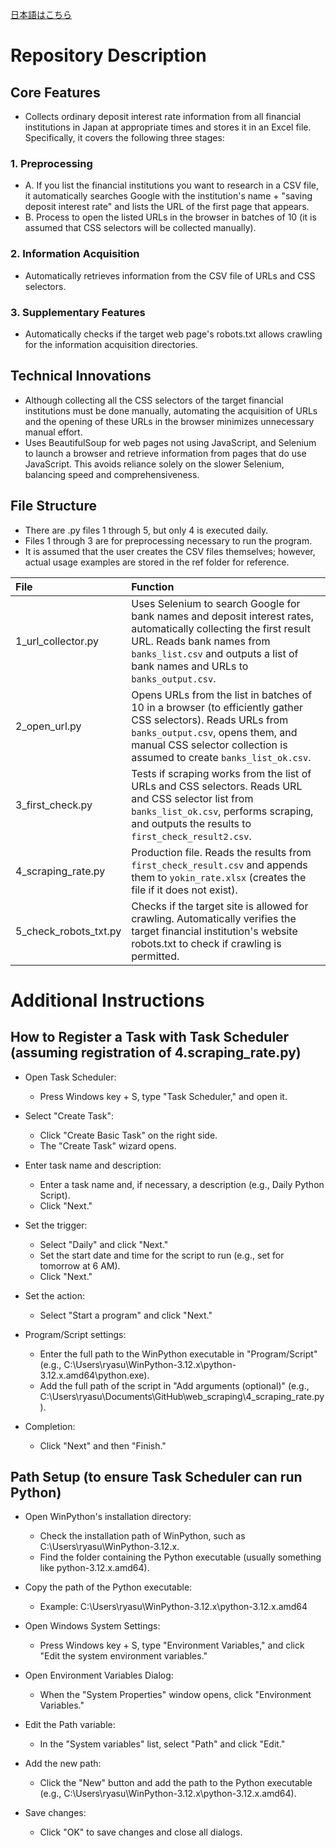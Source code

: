 [日本語はこちら](ReadMe_ja.md)    

# Repository Description
## Core Features
- Collects ordinary deposit interest rate information from all financial institutions in Japan at appropriate times and stores it in an Excel file. Specifically, it covers the following three stages:
### 1. Preprocessing
- A. If you list the financial institutions you want to research in a CSV file, it automatically searches Google with the institution's name + "saving deposit interest rate" and lists the URL of the first page that appears.
- B. Process to open the listed URLs in the browser in batches of 10 (it is assumed that CSS selectors will be collected manually).
### 2. Information Acquisition
- Automatically retrieves information from the CSV file of URLs and CSS selectors.
### 3. Supplementary Features
- Automatically checks if the target web page's robots.txt allows crawling for the information acquisition directories.

## Technical Innovations
- Although collecting all the CSS selectors of the target financial institutions must be done manually, automating the acquisition of URLs and the opening of these URLs in the browser minimizes unnecessary manual effort.
- Uses BeautifulSoup for web pages not using JavaScript, and Selenium to launch a browser and retrieve information from pages that do use JavaScript. This avoids reliance solely on the slower Selenium, balancing speed and comprehensiveness.

## File Structure
- There are .py files 1 through 5, but only 4 is executed daily.
- Files 1 through 3 are for preprocessing necessary to run the program.
- It is assumed that the user creates the CSV files themselves; however, actual usage examples are stored in the ref folder for reference.

| File | Function |
|:-----|:---------|
| 1_url_collector.py | Uses Selenium to search Google for bank names and deposit interest rates, automatically collecting the first result URL. Reads bank names from `banks_list.csv` and outputs a list of bank names and URLs to `banks_output.csv`. |
| 2_open_url.py | Opens URLs from the list in batches of 10 in a browser (to efficiently gather CSS selectors). Reads URLs from `banks_output.csv`, opens them, and manual CSS selector collection is assumed to create `banks_list_ok.csv`. |
| 3_first_check.py | Tests if scraping works from the list of URLs and CSS selectors. Reads URL and CSS selector list from `banks_list_ok.csv`, performs scraping, and outputs the results to `first_check_result2.csv`. |
| 4_scraping_rate.py | Production file. Reads the results from `first_check_result.csv` and appends them to `yokin_rate.xlsx` (creates the file if it does not exist). |
| 5_check_robots_txt.py | Checks if the target site is allowed for crawling. Automatically verifies the target financial institution's website robots.txt to check if crawling is permitted. |



# Additional Instructions
## How to Register a Task with Task Scheduler (assuming registration of 4.scraping_rate.py)
- Open Task Scheduler:
    - Press Windows key + S, type "Task Scheduler," and open it.

- Select "Create Task":
    - Click "Create Basic Task" on the right side.
    - The "Create Task" wizard opens.

- Enter task name and description:
    - Enter a task name and, if necessary, a description (e.g., Daily Python Script).
    - Click "Next."

- Set the trigger:
    - Select "Daily" and click "Next."
    - Set the start date and time for the script to run (e.g., set for tomorrow at 6 AM).
    - Click "Next."

- Set the action:
    - Select "Start a program" and click "Next."

- Program/Script settings:
    - Enter the full path to the WinPython executable in "Program/Script" (e.g., C:\\Users\\ryasu\\WinPython-3.12.x\\python-3.12.x.amd64\\python.exe).
    - Add the full path of the script in "Add arguments (optional)" (e.g., C:\\Users\\ryasu\\Documents\\GitHub\\web_scraping\\4_scraping_rate.py).

- Completion:
    - Click "Next" and then "Finish."

## Path Setup (to ensure Task Scheduler can run Python)
- Open WinPython's installation directory:
    - Check the installation path of WinPython, such as C:\\Users\\ryasu\\WinPython-3.12.x.
    - Find the folder containing the Python executable (usually something like python-3.12.x.amd64).

- Copy the path of the Python executable:
    - Example: C:\\Users\\ryasu\\WinPython-3.12.x\\python-3.12.x.amd64

- Open Windows System Settings:
    - Press Windows key + S, type "Environment Variables," and click "Edit the system environment variables."

- Open Environment Variables Dialog:
    - When the "System Properties" window opens, click "Environment Variables."

- Edit the Path variable:
    - In the "System variables" list, select "Path" and click "Edit."

- Add the new path:
    - Click the "New" button and add the path to the Python executable (e.g., C:\\Users\\ryasu\\WinPython-3.12.x\\python-3.12.x.amd64).

- Save changes:
    - Click "OK" to save changes and close all dialogs.

